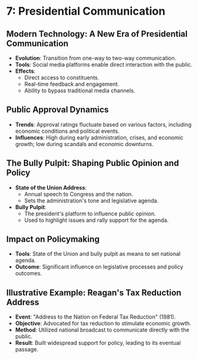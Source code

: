 # 7: Presidential Communication

## Modern Technology: A New Era of Presidential Communication

- **Evolution**: Transition from one-way to two-way communication.
- **Tools**: Social media platforms enable direct interaction with the public.
- **Effects**:
    - Direct access to constituents.
    - Real-time feedback and engagement.
    - Ability to bypass traditional media channels.

## Public Approval Dynamics

- **Trends**: Approval ratings fluctuate based on various factors, including economic conditions and political events.
- **Influences**: High during early administration, crises, and economic growth; low during scandals and economic downturns.

## The Bully Pulpit: Shaping Public Opinion and Policy

- **State of the Union Address**:
    - Annual speech to Congress and the nation.
    - Sets the administration's tone and legislative agenda.
- **Bully Pulpit**:
    - The president's platform to influence public opinion.
    - Used to highlight issues and rally support for the agenda.

## Impact on Policymaking

- **Tools**: State of the Union and bully pulpit as means to set national agenda.
- **Outcome**: Significant influence on legislative processes and policy outcomes.

## Illustrative Example: Reagan's Tax Reduction Address

- **Event**: "Address to the Nation on Federal Tax Reduction" (1981).
- **Objective**: Advocated for tax reduction to stimulate economic growth.
- **Method**: Utilized national broadcast to communicate directly with the public.
- **Result**: Built widespread support for policy, leading to its eventual passage.
